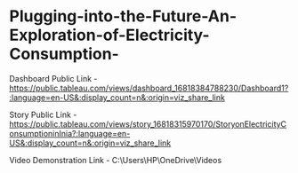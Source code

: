# Plugging-into-the-Future-An-Exploration-of-Electricity-Consumption-


Dashboard Public Link - https://public.tableau.com/views/dashboard_16818384788230/Dashboard1?:language=en-US&:display_count=n&:origin=viz_share_link

Story Public Link - https://public.tableau.com/views/story_16818315970170/StoryonElectricityConsumptioninInia?:language=en-US&:display_count=n&:origin=viz_share_link

Video Demonstration Link - C:\Users\HP\OneDrive\Videos
